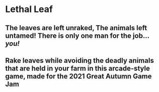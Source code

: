 # Lethal Leaf

## The leaves are left unraked, The animals left untamed! There is only one man for the job... **_you!_** 
## Rake leaves while avoiding the deadly animals that are held in your farm in this arcade-style game, made for the **2021 Great Autumn Game Jam**
